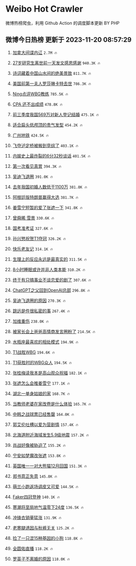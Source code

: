 # Weibo Hot Crawler 



微博热榜爬虫，利用 Github Action 的调度脚本更新 BY PHP 


## 微博今日热榜 更新于 2023-11-20 08:57:29 
1. [加拿大间谍内讧](https://s.weibo.com/weibo?q=%23%E5%8A%A0%E6%8B%BF%E5%A4%A7%E9%97%B4%E8%B0%8D%E5%86%85%E8%AE%A7%23&t=31&band_rank=1&Refer=top) `2.7M 🔥` 

1. [27岁研究生离世前一天发文感恩感谢](https://s.weibo.com/weibo?q=%2327%E5%B2%81%E7%A0%94%E7%A9%B6%E7%94%9F%E7%A6%BB%E4%B8%96%E5%89%8D%E4%B8%80%E5%A4%A9%E5%8F%91%E6%96%87%E6%84%9F%E6%81%A9%E6%84%9F%E8%B0%A2%23&t=31&band_rank=2&Refer=top) `940.3K 🔥` 

1. [诗词藏着中国山水间的绝美景致](https://s.weibo.com/weibo?q=%23%E8%AF%97%E8%AF%8D%E8%97%8F%E7%9D%80%E4%B8%AD%E5%9B%BD%E5%B1%B1%E6%B0%B4%E9%97%B4%E7%9A%84%E7%BB%9D%E7%BE%8E%E6%99%AF%E8%87%B4%23&t=31&band_rank=3&Refer=top) `811.7K 🔥` 

1. [美国前第一夫人罗莎琳卡特去世](https://s.weibo.com/weibo?q=%23%E7%BE%8E%E5%9B%BD%E5%89%8D%E7%AC%AC%E4%B8%80%E5%A4%AB%E4%BA%BA%E7%BD%97%E8%8E%8E%E7%90%B3%E5%8D%A1%E7%89%B9%E5%8E%BB%E4%B8%96%23&t=31&band_rank=4&Refer=top) `786.3K 🔥` 

1. [Ning点评WBG教练](https://s.weibo.com/weibo?q=%23Ning%E7%82%B9%E8%AF%84WBG%E6%95%99%E7%BB%83%23&t=31&band_rank=5&Refer=top) `785.5K 🔥` 

1. [CPA 还不出成绩](https://s.weibo.com/weibo?q=CPA%20%E8%BF%98%E4%B8%8D%E5%87%BA%E6%88%90%E7%BB%A9&t=31&band_rank=6&Refer=top) `478.8K 🔥` 

1. [前三季度我国569万对新人登记结婚](https://s.weibo.com/weibo?q=%23%E5%89%8D%E4%B8%89%E5%AD%A3%E5%BA%A6%E6%88%91%E5%9B%BD569%E4%B8%87%E5%AF%B9%E6%96%B0%E4%BA%BA%E7%99%BB%E8%AE%B0%E7%BB%93%E5%A9%9A%23&t=31&band_rank=7&Refer=top) `475.1K 🔥` 

1. [适合扁头低颅顶的贵气发型](https://s.weibo.com/weibo?q=%E9%80%82%E5%90%88%E6%89%81%E5%A4%B4%E4%BD%8E%E9%A2%85%E9%A1%B6%E7%9A%84%E8%B4%B5%E6%B0%94%E5%8F%91%E5%9E%8B&t=31&band_rank=8&Refer=top) `454.2K 🔥` 

1. [广州地铁](https://s.weibo.com/weibo?q=%E5%B9%BF%E5%B7%9E%E5%9C%B0%E9%93%81&t=31&band_rank=9&Refer=top) `424.5K 🔥` 

1. [飞夺泸定桥被搬到竞综了](https://s.weibo.com/weibo?q=%23%E9%A3%9E%E5%A4%BA%E6%B3%B8%E5%AE%9A%E6%A1%A5%E8%A2%AB%E6%90%AC%E5%88%B0%E7%AB%9E%E7%BB%BC%E4%BA%86%23&t=31&band_rank=10&Refer=top) `403.1K 🔥` 

1. [内娱史上最炸裂的6分32秒谈话](https://s.weibo.com/weibo?q=%23%E5%86%85%E5%A8%B1%E5%8F%B2%E4%B8%8A%E6%9C%80%E7%82%B8%E8%A3%82%E7%9A%846%E5%88%8632%E7%A7%92%E8%B0%88%E8%AF%9D%23&t=31&band_rank=11&Refer=top) `401.5K 🔥` 

1. [第一次看见真胃](https://s.weibo.com/weibo?q=%E7%AC%AC%E4%B8%80%E6%AC%A1%E7%9C%8B%E8%A7%81%E7%9C%9F%E8%83%83&t=31&band_rank=12&Refer=top) `394.3K 🔥` 

1. [吴迪飞退圈](https://s.weibo.com/weibo?q=%E5%90%B4%E8%BF%AA%E9%A3%9E%E9%80%80%E5%9C%88&t=31&band_rank=13&Refer=top) `391.0K 🔥` 

1. [去年我国初婚人数低于1100万](https://s.weibo.com/weibo?q=%23%E5%8E%BB%E5%B9%B4%E6%88%91%E5%9B%BD%E5%88%9D%E5%A9%9A%E4%BA%BA%E6%95%B0%E4%BD%8E%E4%BA%8E1100%E4%B8%87%23&t=31&band_rank=14&Refer=top) `381.8K 🔥` 

1. [阿根廷版特朗普赢得大选](https://s.weibo.com/weibo?q=%23%E9%98%BF%E6%A0%B9%E5%BB%B7%E7%89%88%E7%89%B9%E6%9C%97%E6%99%AE%E8%B5%A2%E5%BE%97%E5%A4%A7%E9%80%89%23&t=31&band_rank=15&Refer=top) `381.7K 🔥` 

1. [姜雪宁短暂的爱了张遮一下](https://s.weibo.com/weibo?q=%23%E5%A7%9C%E9%9B%AA%E5%AE%81%E7%9F%AD%E6%9A%82%E7%9A%84%E7%88%B1%E4%BA%86%E5%BC%A0%E9%81%AE%E4%B8%80%E4%B8%8B%23&t=31&band_rank=16&Refer=top) `341.8K 🔥` 

1. [曾舜晞 雪景](https://s.weibo.com/weibo?q=%E6%9B%BE%E8%88%9C%E6%99%9E%20%E9%9B%AA%E6%99%AF&t=31&band_rank=17&Refer=top) `330.6K 🔥` 

1. [国考准考证](https://s.weibo.com/weibo?q=%23%E5%9B%BD%E8%80%83%E5%87%86%E8%80%83%E8%AF%81%23&t=31&band_rank=18&Refer=top) `327.6K 🔥` 

1. [孙兴慜祝贺T1夺冠](https://s.weibo.com/weibo?q=%23%E5%AD%99%E5%85%B4%E6%85%9C%E7%A5%9D%E8%B4%BAT1%E5%A4%BA%E5%86%A0%23&t=31&band_rank=19&Refer=top) `326.2K 🔥` 

1. [快乐老友记](https://s.weibo.com/weibo?q=%E5%BF%AB%E4%B9%90%E8%80%81%E5%8F%8B%E8%AE%B0&t=31&band_rank=20&Refer=top) `314.1K 🔥` 

1. [生理上的反应永远是最真实的](https://s.weibo.com/weibo?q=%E7%94%9F%E7%90%86%E4%B8%8A%E7%9A%84%E5%8F%8D%E5%BA%94%E6%B0%B8%E8%BF%9C%E6%98%AF%E6%9C%80%E7%9C%9F%E5%AE%9E%E7%9A%84&t=31&band_rank=21&Refer=top) `311.5K 🔥` 

1. [8小时睡眠或许并非人类本能](https://s.weibo.com/weibo?q=%238%E5%B0%8F%E6%97%B6%E7%9D%A1%E7%9C%A0%E6%88%96%E8%AE%B8%E5%B9%B6%E9%9D%9E%E4%BA%BA%E7%B1%BB%E6%9C%AC%E8%83%BD%23&t=31&band_rank=22&Refer=top) `310.2K 🔥` 

1. [终于有只搞事业不谈恋爱的剧了](https://s.weibo.com/weibo?q=%23%E7%BB%88%E4%BA%8E%E6%9C%89%E5%8F%AA%E6%90%9E%E4%BA%8B%E4%B8%9A%E4%B8%8D%E8%B0%88%E6%81%8B%E7%88%B1%E7%9A%84%E5%89%A7%E4%BA%86%23&t=31&band_rank=23&Refer=top) `307.6K 🔥` 

1. [ChatGPT之父回到OpenAI总部](https://s.weibo.com/weibo?q=%23ChatGPT%E4%B9%8B%E7%88%B6%E5%9B%9E%E5%88%B0OpenAI%E6%80%BB%E9%83%A8%23&t=31&band_rank=24&Refer=top) `296.8K 🔥` 

1. [吴迪飞退圈的原因](https://s.weibo.com/weibo?q=%23%E5%90%B4%E8%BF%AA%E9%A3%9E%E9%80%80%E5%9C%88%E7%9A%84%E5%8E%9F%E5%9B%A0%23&t=31&band_rank=25&Refer=top) `270.3K 🔥` 

1. [跳远是件很私密的事](https://s.weibo.com/weibo?q=%E8%B7%B3%E8%BF%9C%E6%98%AF%E4%BB%B6%E5%BE%88%E7%A7%81%E5%AF%86%E7%9A%84%E4%BA%8B&t=31&band_rank=26&Refer=top) `267.4K 🔥` 

1. [加维重伤](https://s.weibo.com/weibo?q=%E5%8A%A0%E7%BB%B4%E9%87%8D%E4%BC%A4&t=31&band_rank=27&Refer=top) `238.0K 🔥` 

1. [被家长会上爸爸高情商发言圈粉了](https://s.weibo.com/weibo?q=%23%E8%A2%AB%E5%AE%B6%E9%95%BF%E4%BC%9A%E4%B8%8A%E7%88%B8%E7%88%B8%E9%AB%98%E6%83%85%E5%95%86%E5%8F%91%E8%A8%80%E5%9C%88%E7%B2%89%E4%BA%86%23&t=31&band_rank=28&Refer=top) `214.5K 🔥` 

1. [水瓶座最喜欢的相处模式](https://s.weibo.com/weibo?q=%23%E6%B0%B4%E7%93%B6%E5%BA%A7%E6%9C%80%E5%96%9C%E6%AC%A2%E7%9A%84%E7%9B%B8%E5%A4%84%E6%A8%A1%E5%BC%8F%23&t=31&band_rank=29&Refer=top) `194.9K 🔥` 

1. [T1战胜WBG](https://s.weibo.com/weibo?q=%23T1%E6%88%98%E8%83%9CWBG%23&t=31&band_rank=30&Refer=top) `194.6K 🔥` 

1. [T1获胜时的WBG众人](https://s.weibo.com/weibo?q=T1%E8%8E%B7%E8%83%9C%E6%97%B6%E7%9A%84WBG%E4%BC%97%E4%BA%BA&t=31&band_rank=31&Refer=top) `194.5K 🔥` 

1. [张桂梅读我本是高山观众祝福](https://s.weibo.com/weibo?q=%23%E5%BC%A0%E6%A1%82%E6%A2%85%E8%AF%BB%E6%88%91%E6%9C%AC%E6%98%AF%E9%AB%98%E5%B1%B1%E8%A7%82%E4%BC%97%E7%A5%9D%E7%A6%8F%23&t=31&band_rank=32&Refer=top) `182.1K 🔥` 

1. [张遮怎么会推姜雪宁](https://s.weibo.com/weibo?q=%23%E5%BC%A0%E9%81%AE%E6%80%8E%E4%B9%88%E4%BC%9A%E6%8E%A8%E5%A7%9C%E9%9B%AA%E5%AE%81%23&t=31&band_rank=33&Refer=top) `177.1K 🔥` 

1. [湖北一单身姑娘的家](https://s.weibo.com/weibo?q=%E6%B9%96%E5%8C%97%E4%B8%80%E5%8D%95%E8%BA%AB%E5%A7%91%E5%A8%98%E7%9A%84%E5%AE%B6&t=31&band_rank=34&Refer=top) `168.7K 🔥` 

1. [当教师老婆在家改卷是什么体验](https://s.weibo.com/weibo?q=%E5%BD%93%E6%95%99%E5%B8%88%E8%80%81%E5%A9%86%E5%9C%A8%E5%AE%B6%E6%94%B9%E5%8D%B7%E6%98%AF%E4%BB%80%E4%B9%88%E4%BD%93%E9%AA%8C&t=31&band_rank=35&Refer=top) `165.7K 🔥` 

1. [中韩之战球票已经售罄](https://s.weibo.com/weibo?q=%23%E4%B8%AD%E9%9F%A9%E4%B9%8B%E6%88%98%E7%90%83%E7%A5%A8%E5%B7%B2%E7%BB%8F%E5%94%AE%E7%BD%84%23&t=31&band_rank=36&Refer=top) `164.0K 🔥` 

1. [郭艾伦吐槽以爱为营剧情](https://s.weibo.com/weibo?q=%23%E9%83%AD%E8%89%BE%E4%BC%A6%E5%90%90%E6%A7%BD%E4%BB%A5%E7%88%B1%E4%B8%BA%E8%90%A5%E5%89%A7%E6%83%85%23&t=31&band_rank=37&Refer=top) `157.4K 🔥` 

1. [北海道附近海域发生5.9级地震](https://s.weibo.com/weibo?q=%E5%8C%97%E6%B5%B7%E9%81%93%E9%99%84%E8%BF%91%E6%B5%B7%E5%9F%9F%E5%8F%91%E7%94%9F5.9%E7%BA%A7%E5%9C%B0%E9%9C%87&t=31&band_rank=38&Refer=top) `157.2K 🔥` 

1. [肖战好像被胁迫了](https://s.weibo.com/weibo?q=%23%E8%82%96%E6%88%98%E5%A5%BD%E5%83%8F%E8%A2%AB%E8%83%81%E8%BF%AB%E4%BA%86%23&t=31&band_rank=39&Refer=top) `155.2K 🔥` 

1. [宁安如梦魔改张遮](https://s.weibo.com/weibo?q=%23%E5%AE%81%E5%AE%89%E5%A6%82%E6%A2%A6%E9%AD%94%E6%94%B9%E5%BC%A0%E9%81%AE%23&t=31&band_rank=40&Refer=top) `153.8K 🔥` 

1. [英国唯一一对大熊猫12月回国](https://s.weibo.com/weibo?q=%23%E8%8B%B1%E5%9B%BD%E5%94%AF%E4%B8%80%E4%B8%80%E5%AF%B9%E5%A4%A7%E7%86%8A%E7%8C%AB12%E6%9C%88%E5%9B%9E%E5%9B%BD%23&t=31&band_rank=41&Refer=top) `151.3K 🔥` 

1. [郑书意正失意](https://s.weibo.com/weibo?q=%E9%83%91%E4%B9%A6%E6%84%8F%E6%AD%A3%E5%A4%B1%E6%84%8F&t=31&band_rank=42&Refer=top) `145.8K 🔥` 

1. [萌兰小跑返场调皮又可爱](https://s.weibo.com/weibo?q=%23%E8%90%8C%E5%85%B0%E5%B0%8F%E8%B7%91%E8%BF%94%E5%9C%BA%E8%B0%83%E7%9A%AE%E5%8F%88%E5%8F%AF%E7%88%B1%23&t=31&band_rank=43&Refer=top) `144.5K 🔥` 

1. [Faker四冠登神](https://s.weibo.com/weibo?q=%23Faker%E5%9B%9B%E5%86%A0%E7%99%BB%E7%A5%9E%23&t=31&band_rank=44&Refer=top) `140.1K 🔥` 

1. [寒潮将至局地气温零下24度](https://s.weibo.com/weibo?q=%23%E5%AF%92%E6%BD%AE%E5%B0%86%E8%87%B3%E5%B1%80%E5%9C%B0%E6%B0%94%E6%B8%A9%E9%9B%B6%E4%B8%8B24%E5%BA%A6%23&t=31&band_rank=45&Refer=top) `136.5K 🔥` 

1. [冲锋衣销量猛涨](https://s.weibo.com/weibo?q=%23%E5%86%B2%E9%94%8B%E8%A1%A3%E9%94%80%E9%87%8F%E7%8C%9B%E6%B6%A8%23&t=31&band_rank=46&Refer=top) `131.9K 🔥` 

1. [老寒腿诱因与秋裤无关](https://s.weibo.com/weibo?q=%23%E8%80%81%E5%AF%92%E8%85%BF%E8%AF%B1%E5%9B%A0%E4%B8%8E%E7%A7%8B%E8%A3%A4%E6%97%A0%E5%85%B3%23&t=31&band_rank=47&Refer=top) `125.2K 🔥` 

1. [捡了一只混15种基因的小狗](https://s.weibo.com/weibo?q=%E6%8D%A1%E4%BA%86%E4%B8%80%E5%8F%AA%E6%B7%B715%E7%A7%8D%E5%9F%BA%E5%9B%A0%E7%9A%84%E5%B0%8F%E7%8B%97&t=31&band_rank=48&Refer=top) `118.8K 🔥` 

1. [全圆佑直播](https://s.weibo.com/weibo?q=%E5%85%A8%E5%9C%86%E4%BD%91%E7%9B%B4%E6%92%AD&t=31&band_rank=49&Refer=top) `118.2K 🔥` 

1. [罗英子不离婚的原因](https://s.weibo.com/weibo?q=%23%E7%BD%97%E8%8B%B1%E5%AD%90%E4%B8%8D%E7%A6%BB%E5%A9%9A%E7%9A%84%E5%8E%9F%E5%9B%A0%23&t=31&band_rank=50&Refer=top) `118.0K 🔥` 

